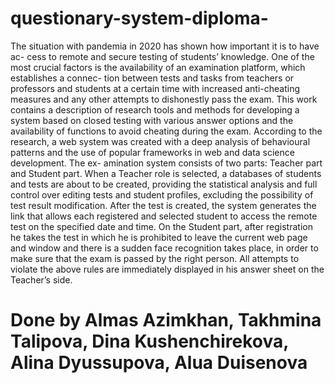 # questionary-system-diploma-
The situation with pandemia in 2020 has shown how important it is to have ac- cess to remote and secure testing of students’ knowledge. One of the most crucial factors is the availability of an examination platform, which establishes a connec- tion between tests and tasks from teachers or professors and students at a certain time with increased anti-cheating measures and any other attempts to dishonestly pass the exam. This work contains a description of research tools and methods for developing a system based on closed testing with various answer options and the availability of functions to avoid cheating during the exam. According to the research, a web system was created with a deep analysis of behavioural patterns and the use of popular frameworks in web and data science development. The ex- amination system consists of two parts: Teacher part and Student part. When a Teacher role is selected, a databases of students and tests are about to be created, providing the statistical analysis and full control over editing tests and student profiles, excluding the possibility of test result modification. After the test is created, the system generates the link that allows each registered and selected student to access the remote test on the specified date and time. On the Student part, after registration he takes the test in which he is prohibited to leave the current web page and window and there is a sudden face recognition takes place, in order to make sure that the exam is passed by the right person. All attempts to violate the above rules are immediately displayed in his answer sheet on the Teacher’s side.
# Done by Almas Azimkhan, Takhmina Talipova, Dina Kushenchirekova, Alina Dyussupova, Alua Duisenova
